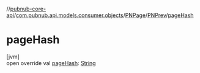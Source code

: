 //[pubnub-core-api](../../../../index.md)/[com.pubnub.api.models.consumer.objects](../../index.md)/[PNPage](../index.md)/[PNPrev](index.md)/[pageHash](page-hash.md)

# pageHash

[jvm]\
open override val [pageHash](page-hash.md): [String](https://kotlinlang.org/api/latest/jvm/stdlib/kotlin/-string/index.html)
